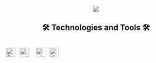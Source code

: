 <p align="center">
<img src="https://fs-prod-cdn.nintendo-europe.com/media/images/08_content_images/games_6/wiiu_download_software_4/wiiuds_hollowknight/CI_WiiUDS_HollowKnight_FightFerociousFoes.gif">
</p>

<h2 align="center">🛠 Technologies and Tools 🛠</h2>
<br>
<!-- https://simpleicons.org/ -->
&nbsp;
<span><img src="https://img.shields.io/badge/cplusplus-FFFFFF?logo=cplusplus&logoColor=EF5C55" alt="C++ logo" title="C++" height="25" /></span>
&nbsp;
<span><img src="https://img.shields.io/badge/python-FFFFFF?logo=python&logoColor=3776AB" alt="python logo" title="python" height="25" /></span>
&nbsp;
&nbsp;
<span><img src="https://img.shields.io/badge/git-FFFFFF?logo=git&logoColor=F05032" alt="git logo" title="git" height="25" /></span>
&nbsp;
<span><img src="https://img.shields.io/badge/VS%20Code-FFFFFF?logo=visual-studio-code&logoColor=007ACC" alt="Visual Studio Code logo" title="Visual Studio Code" height="25" /></span>
&nbsp;
